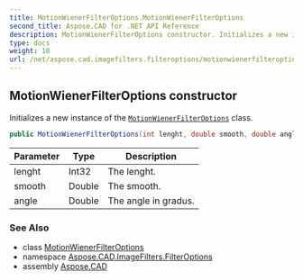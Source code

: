 ```yaml
---
title: MotionWienerFilterOptions.MotionWienerFilterOptions
second_title: Aspose.CAD for .NET API Reference
description: MotionWienerFilterOptions constructor. Initializes a new instance of the MotionWienerFilterOptions class
type: docs
weight: 10
url: /net/aspose.cad.imagefilters.filteroptions/motionwienerfilteroptions/motionwienerfilteroptions/
---
```

## MotionWienerFilterOptions constructor

Initializes a new instance of the [`MotionWienerFilterOptions`](../) class.

```csharp
public MotionWienerFilterOptions(int lenght, double smooth, double angle)
```

| Parameter | Type | Description |
| --- | --- | --- |
| lenght | Int32 | The lenght. |
| smooth | Double | The smooth. |
| angle | Double | The angle in gradus. |

### See Also

* class [MotionWienerFilterOptions](../)
* namespace [Aspose.CAD.ImageFilters.FilterOptions](../../../aspose.cad.imagefilters.filteroptions/)
* assembly [Aspose.CAD](../../../)


